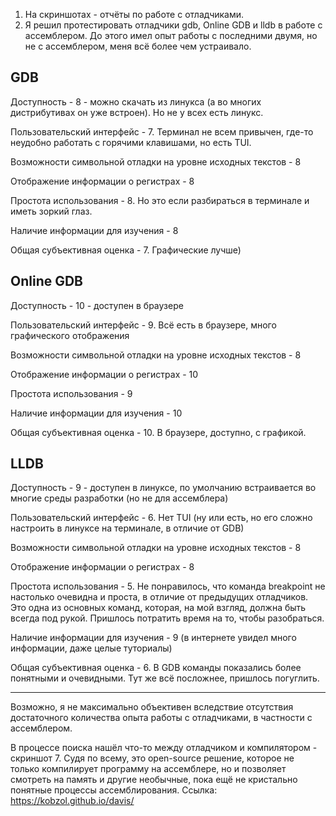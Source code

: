 1. На скриншотах - отчёты по работе с отладчиками.
2. Я решил протестировать отладчики gdb, Online GDB и lldb в работе с ассемблером. До этого имел опыт работы с
   последними двумя, но не с ассемблером, меня всё более чем устраивало.

## GDB

Доступность - 8 - можно скачать из линукса (а во многих дистрибутивах он уже встроен). Но не у всех есть линукс.

Пользовательский интерфейс - 7. Терминал не всем привычен, где-то неудобно работать с горячими клавишами, но есть TUI.

Возможности символьной отладки на уровне исходных текстов - 8

Отображение информации о регистрах - 8

Простота использования - 8. Но это если разбираться в терминале и иметь зоркий глаз.

Наличие информации для изучения - 8

Общая субъективная оценка - 7. Графические лучше)

## Online GDB

Доступность - 10 - доступен в браузере

Пользовательский интерфейс - 9. Всё есть в браузере, много графического отображения

Возможности символьной отладки на уровне исходных текстов - 8

Отображение информации о регистрах - 10

Простота использования - 9

Наличие информации для изучения - 10

Общая субъективная оценка - 10. В браузере, доступно, с графикой.

## LLDB

Доступность - 9 - доступен в линуксе, по умолчанию встраивается во многие среды разработки (но не для ассемблера)

Пользовательский интерфейс - 6. Нет TUI (ну или есть, но его сложно настроить в линуксе на терминале, в отличие от GDB)

Возможности символьной отладки на уровне исходных текстов - 8

Отображение информации о регистрах - 8

Простота использования - 5. Не понравилось, что команда breakpoint не настолько очевидна и проста, в отличие от
предыдущих отладчиков. Это одна из основных команд, которая, на мой взгляд, должна быть всегда под рукой. Пришлось
потратить время на то, чтобы разобраться.

Наличие информации для изучения - 9 (в интернете увидел много информации, даже целые туториалы)

Общая субъективная оценка - 6. В GDB команды показались более понятными и очевидными. Тут же всё посложнее, пришлось
погуглить.

---
Возможно, я не максимально объективен вследствие отсутствия достаточного количества опыта работы с отладчиками, в
частности с ассемблером.

В процессе поиска нашёл что-то между отладчиком и компилятором - скриншот 7. Судя по всему, это open-source решение,
которое не только компилирует программу на ассемблере, но и позволяет смотреть на память и другие необычные, пока ещё не
кристально понятные процессы ассемблирования.
Ссылка: https://kobzol.github.io/davis/